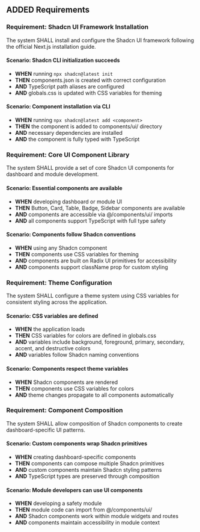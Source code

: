 ## ADDED Requirements

### Requirement: Shadcn UI Framework Installation
The system SHALL install and configure the Shadcn UI framework following the official Next.js installation guide.

#### Scenario: Shadcn CLI initialization succeeds
- **WHEN** running `npx shadcn@latest init`
- **THEN** components.json is created with correct configuration
- **AND** TypeScript path aliases are configured
- **AND** globals.css is updated with CSS variables for theming

#### Scenario: Component installation via CLI
- **WHEN** running `npx shadcn@latest add <component>`
- **THEN** the component is added to components/ui/ directory
- **AND** necessary dependencies are installed
- **AND** the component is fully typed with TypeScript

### Requirement: Core UI Component Library
The system SHALL provide a set of core Shadcn UI components for dashboard and module development.

#### Scenario: Essential components are available
- **WHEN** developing dashboard or module UI
- **THEN** Button, Card, Table, Badge, Sidebar components are available
- **AND** components are accessible via @/components/ui/ imports
- **AND** all components support TypeScript with full type safety

#### Scenario: Components follow Shadcn conventions
- **WHEN** using any Shadcn component
- **THEN** components use CSS variables for theming
- **AND** components are built on Radix UI primitives for accessibility
- **AND** components support className prop for custom styling

### Requirement: Theme Configuration
The system SHALL configure a theme system using CSS variables for consistent styling across the application.

#### Scenario: CSS variables are defined
- **WHEN** the application loads
- **THEN** CSS variables for colors are defined in globals.css
- **AND** variables include background, foreground, primary, secondary, accent, and destructive colors
- **AND** variables follow Shadcn naming conventions

#### Scenario: Components respect theme variables
- **WHEN** Shadcn components are rendered
- **THEN** components use CSS variables for colors
- **AND** theme changes propagate to all components automatically

### Requirement: Component Composition
The system SHALL allow composition of Shadcn components to create dashboard-specific UI patterns.

#### Scenario: Custom components wrap Shadcn primitives
- **WHEN** creating dashboard-specific components
- **THEN** components can compose multiple Shadcn primitives
- **AND** custom components maintain Shadcn styling patterns
- **AND** TypeScript types are preserved through composition

#### Scenario: Module developers can use UI components
- **WHEN** developing a safety module
- **THEN** module code can import from @/components/ui/
- **AND** Shadcn components work within module widgets and routes
- **AND** components maintain accessibility in module context
